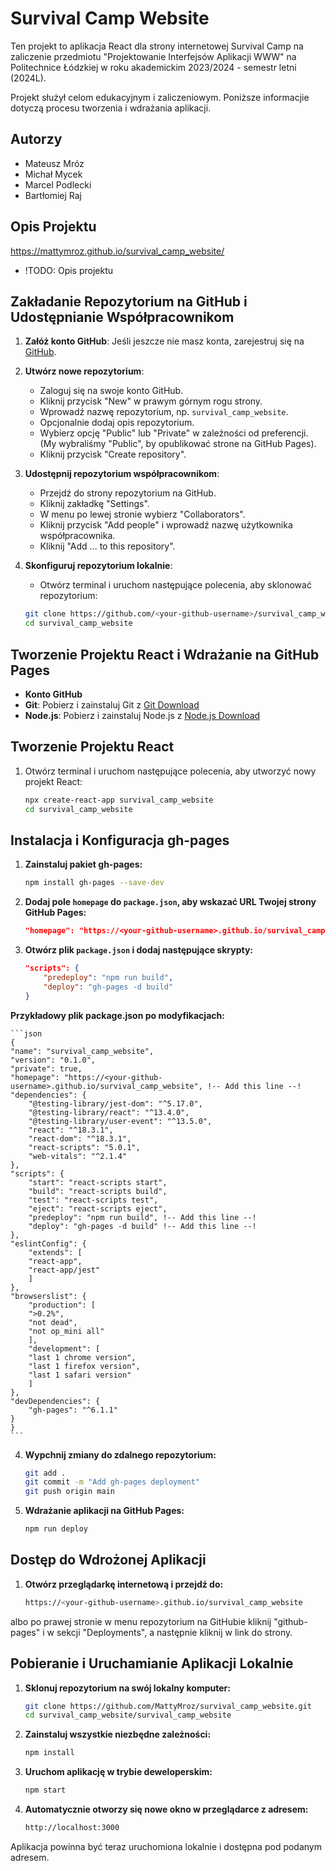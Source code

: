 # Survival Camp Website

Ten projekt to aplikacja React dla strony internetowej Survival Camp na zaliczenie przedmiotu "Projektowanie Interfejsów Aplikacji WWW" na Politechnice Łódzkiej w roku akademickim 2023/2024 - semestr letni (2024L).

Projekt służył celom edukacyjnym i zaliczeniowym. Poniższe informacjie dotyczą procesu tworzenia i wdrażania aplikacji.

## Autorzy
- Mateusz Mróz
- Michał Mycek
- Marcel Podlecki
- Bartłomiej Raj

## Opis Projektu
https://mattymroz.github.io/survival_camp_website/

- !TODO: Opis projektu

## Zakładanie Repozytorium na GitHub i Udostępnianie Współpracownikom

1. **Załóż konto GitHub**: Jeśli jeszcze nie masz konta, zarejestruj się na [GitHub](https://github.com/).
2. **Utwórz nowe repozytorium**:
    - Zaloguj się na swoje konto GitHub.
    - Kliknij przycisk "New" w prawym górnym rogu strony.
    - Wprowadź nazwę repozytorium, np. `survival_camp_website`.
    - Opcjonalnie dodaj opis repozytorium.
    - Wybierz opcję "Public" lub "Private" w zależności od preferencji. (My wybraliśmy "Public", by opublikować strone na GitHub Pages).
    - Kliknij przycisk "Create repository".

3. **Udostępnij repozytorium współpracownikom**:
    - Przejdź do strony repozytorium na GitHub.
    - Kliknij zakładkę "Settings".
    - W menu po lewej stronie wybierz "Collaborators".
    - Kliknij przycisk "Add people" i wprowadź nazwę użytkownika współpracownika.
    - Kliknij "Add ... to this repository".

5. **Skonfiguruj repozytorium lokalnie**:
    - Otwórz terminal i uruchom następujące polecenia, aby sklonować repozytorium:
    ```sh
    git clone https://github.com/<your-github-username>/survival_camp_website.git
    cd survival_camp_website
    ```

## Tworzenie Projektu React i Wdrażanie na GitHub Pages

- **Konto GitHub**
- **Git**: Pobierz i zainstaluj Git z [Git Download](https://git-scm.com/downloads)
- **Node.js**: Pobierz i zainstaluj Node.js z [Node.js Download](https://nodejs.org/en/download/)

## Tworzenie Projektu React

1. Otwórz terminal i uruchom następujące polecenia, aby utworzyć nowy projekt React:
    ```sh
    npx create-react-app survival_camp_website
    cd survival_camp_website
    ```

## Instalacja i Konfiguracja gh-pages

1. **Zainstaluj pakiet gh-pages:**
    ```sh
    npm install gh-pages --save-dev
    ```

2. **Dodaj pole `homepage` do `package.json`, aby wskazać URL Twojej strony GitHub Pages:**
    ```json
    "homepage": "https://<your-github-username>.github.io/survival_camp_website"
    ```

3. **Otwórz plik `package.json` i dodaj następujące skrypty:**
    ```json
    "scripts": {
        "predeploy": "npm run build",
        "deploy": "gh-pages -d build"
    }
    ```

**Przykładowy plik package.json po modyfikacjach:**

    ```json
    {
    "name": "survival_camp_website",
    "version": "0.1.0",
    "private": true,
    "homepage": "https://<your-github-username>.github.io/survival_camp_website", !-- Add this line --!
    "dependencies": {
        "@testing-library/jest-dom": "^5.17.0",
        "@testing-library/react": "^13.4.0",
        "@testing-library/user-event": "^13.5.0",
        "react": "^18.3.1",
        "react-dom": "^18.3.1",
        "react-scripts": "5.0.1",
        "web-vitals": "^2.1.4"
    },
    "scripts": {
        "start": "react-scripts start",
        "build": "react-scripts build",
        "test": "react-scripts test",
        "eject": "react-scripts eject",
        "predeploy": "npm run build", !-- Add this line --!
        "deploy": "gh-pages -d build" !-- Add this line --!
    },
    "eslintConfig": {
        "extends": [
        "react-app",
        "react-app/jest"
        ]
    },
    "browserslist": {
        "production": [
        ">0.2%",
        "not dead",
        "not op_mini all"
        ],
        "development": [
        "last 1 chrome version",
        "last 1 firefox version",
        "last 1 safari version"
        ]
    },
    "devDependencies": {
        "gh-pages": "^6.1.1"
    }
    }
    ```

4. **Wypchnij zmiany do zdalnego repozytorium:**
    ```sh
    git add .
    git commit -m "Add gh-pages deployment"
    git push origin main
    ```

5. **Wdrażanie aplikacji na GitHub Pages:**
    ```sh
    npm run deploy
    ```

<!-- 6. **Włącz GitHub Pages:**
    - Przejdź do zakładki "Settings" repozytorium.
    - W menu po lewej stronie wybierz "Pages".
    - W sekcji "Source" wybierz "main" branch i kliknij przycisk "Save". -->

## Dostęp do Wdrożonej Aplikacji

1. **Otwórz przeglądarkę internetową i przejdź do:**
    ```sh
    https://<your-github-username>.github.io/survival_camp_website
    ```
albo po prawej stronie w menu repozytorium na GitHubie kliknij "github-pages" i w sekcji "Deployments", a następnie kliknij w link do strony.

## Pobieranie i Uruchamianie Aplikacji Lokalnie

1. **Sklonuj repozytorium na swój lokalny komputer:**
    ```sh
    git clone https://github.com/MattyMroz/survival_camp_website.git
    cd survival_camp_website/survival_camp_website
    ```

2. **Zainstaluj wszystkie niezbędne zależności:**
    ```sh
    npm install
    ```

3. **Uruchom aplikację w trybie deweloperskim:**
    ```sh
    npm start
    ```

4. **Automatycznie otworzy się nowe okno w przeglądarce z adresem:**
    ```sh
    http://localhost:3000
    ```
Aplikacja powinna być teraz uruchomiona lokalnie i dostępna pod podanym adresem.
